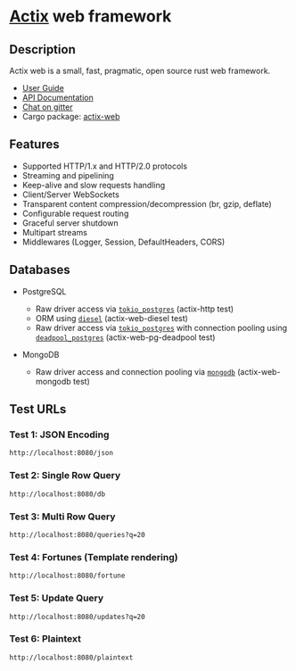 # [Actix](https://actix.rs) web framework

## Description

Actix web is a small, fast, pragmatic, open source rust web framework.

* [User Guide](https://actix.rs/docs/getting-started)
* [API Documentation](https://docs.rs/actix-web/)
* [Chat on gitter](https://gitter.im/actix/actix)
* Cargo package: [actix-web](https://crates.io/crates/actix-web)

## Features

* Supported HTTP/1.x and HTTP/2.0 protocols
* Streaming and pipelining
* Keep-alive and slow requests handling
* Client/Server WebSockets
* Transparent content compression/decompression (br, gzip, deflate)
* Configurable request routing
* Graceful server shutdown
* Multipart streams
* Middlewares (Logger, Session, DefaultHeaders, CORS)

## Databases

* PostgreSQL
  * Raw driver access via [`tokio_postgres`](https://docs.rs/tokio-postgres/latest/tokio_postgres/) (actix-http test)
  * ORM using [`diesel`](http://diesel.rs) (actix-web-diesel test)
  * Raw driver access via [`tokio_postgres`](https://docs.rs/tokio-postgres/latest/tokio_postgres/) with connection pooling using [`deadpool_postgres`](https://docs.rs/deadpool-postgres/latest/deadpool_postgres/) (actix-web-pg-deadpool test)

* MongoDB
  * Raw driver access and connection pooling via [`mongodb`](https://docs.rs/mongodb/latest/mongodb/) (actix-web-mongodb test)

## Test URLs

### Test 1: JSON Encoding

    http://localhost:8080/json

### Test 2: Single Row Query

    http://localhost:8080/db

### Test 3: Multi Row Query

    http://localhost:8080/queries?q=20

### Test 4: Fortunes (Template rendering)

    http://localhost:8080/fortune

### Test 5: Update Query

    http://localhost:8080/updates?q=20

### Test 6: Plaintext

    http://localhost:8080/plaintext

